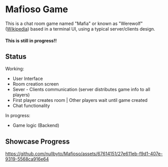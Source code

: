 # Mafioso Game
This is a chat room game named "Mafia" or known as "Werewolf" ([Wikipedia](https://en.wikipedia.org/wiki/Mafia_(party_game))) based in a terminal UI, using a typical server/clients design.

#### This is still in progress!!

## Status
Working:
- User Interface
- Room creation screen
- Sever - Clients communication (server distributes game info to all players)
- First player creates room | Other players wait until game created
- Chat functionality

In progress:
- Game logic (Backend)

## Showcase Progress


https://github.com/nullbyto/Mafioso/assets/67614151/27e611eb-f9d1-407e-9319-5568ca916e64

